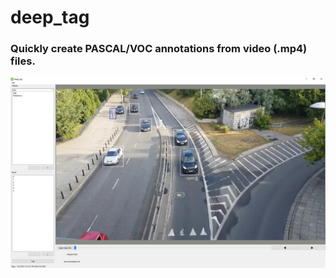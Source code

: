 # deep_tag
### Quickly create PASCAL/VOC annotations from video (.mp4) files.
![Image of deep_tag](https://github.com/dicroce/deep_tag/raw/main/screenshot1.png)
